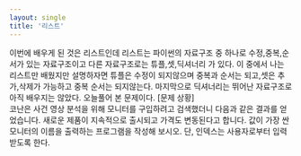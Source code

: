 ```yaml
---
layout: single
title: '리스트'
---
```


이번에 배우게 된 것은 리스트인데 리스트는 파이썬의 자료구조 중 하나로 수정,중복,순서가 있는 자료구조이고 다른 자료구조로는
튜플,셋,딕셔너리 가 있다. 이 중에서 나는 리스트만 배웠지만 설명하자면 튜플은 수정이 되지않으며
중복과 순서는 되고,셋은 추가,삭제가 가능하고 중복 순서는 되지않는다.
마지막으로 딕셔너리는 뛰어난 자료구조로 아직 배우지는 않았다.
오늘풀어 본 문제이다.
[문제 상황]  
코난은 사건 영상 분석을 위해 모니터를 구입하려고 검색했더니 다음과 같은 결과를 얻었습니다.
새로운 제품이 지속적으로 출시되고 가격도 변동된다고 합니다. 값이 가장 싼 모니터의
이름을 출력하는 프로그램을 작성해 보시오. 단, 인덱스는 사용자로부터 입력받도록 한다.
